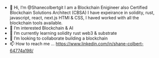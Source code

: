 - 👋 Hi, I’m @Shanecolbertgit I am a Blockchain Enigineer also Certified Blockchain Solutions Architect (CBSA) I have expeirance in solidity, rust, javascript, react, next.js HTMl & CSS, I haved worked with all the blockchain tools available.
- 👀 I’m interested Blockchain & AI
- 🌱 I’m currently learning solidity rust web3 & substrate
- 💞️ I’m looking to collaborate building a blockchain
- 📫 How to reach me ... https://www.linkedin.com/in/shane-colbert-64774a198/

<!---
Shanecolbertgit/Shanecolbertgit is a ✨ special ✨ repository because its `README.md` (this file) appears on your GitHub profile.
You can click the Preview link to take a look at your changes.
--->
